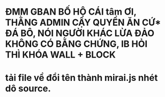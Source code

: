 # ĐMM GBAN BỐ HỘ CÁI tâm ƠI, THẰNG ADMIN CẬY QUYỀN ĂN CỨ* ĐÁ BÔ, NÓI NGƯỜI KHÁC LỪA ĐẢO KHÔNG CÓ BẰNG CHỨNG, IB HỎI THÌ KHÓA WALL + BLOCK



# tải file về đổi tên thành mirai.js nhét dô source.
